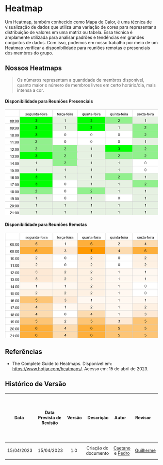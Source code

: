 # Heatmap
Um Heatmap, também conhecido como Mapa de Calor, é uma técnica de visualização de dados que utiliza uma variação de cores para representar a distribuição de valores em uma matriz ou tabela. Essa técnica é amplamente utilizada para analisar padrões e tendências em grandes conjuntos de dados. 
Com isso, podemos em nosso trabalho por meio de um Heatmap verificar a disponibilidade para reuniões remotas e presenciais dos membros do grupo.


## Nossos Heatmaps
> Os números representam a quantidade de membros disponível, quanto maior o número de membros livres em certo horário/dia, mais intensa a cor.

#### Disponibilidade para Reuniões Presenciais

![[heatmap-presencial]](../assets/planejamento/heatmap/heatmap-presencial.png)

#### Disponibilidade para Reuniões Remotas

![[heatmap-remoto]](../assets/planejamento/heatmap/heatmap-remoto.png)

## Referências
- The Complete Guide to Heatmaps. Disponível em: <https://www.hotjar.com/heatmaps/>. Acesso em: 15 de abril de 2023.


## Histórico de Versão

|    Data    | Data Prevista de Revisão | Versão |      Descrição       |                                                                Autor                                                                 |               Revisor               |
| :--------: | :----------------------: | :----: | :------------------: | :----------------------------------------------------------------------------------------------------------------------------------: | :---------------------------------: |
| 15/04/2023 |        15/04/2023        |  1.0   | Criação do documento | [Caetano](https://github.com/caeslucio) e [Pedro](https://github.com/pedrobarbosaocb) | [Guilherme](https://github.com/guilhermekishimoto) |


